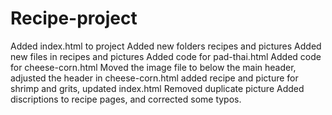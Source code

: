 # Recipe-project

Added index.html to project
Added new folders recipes and pictures
Added new files in recipes and pictures
Added code for pad-thai.html
Added code for cheese-corn.html
Moved the image file to below the main header, adjusted the header in cheese-corn.html
added recipe and picture for shrimp and grits, updated index.html
Removed duplicate picture
Added discriptions to recipe pages, and corrected some typos.